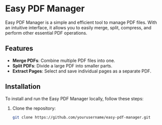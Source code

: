 # Easy PDF Manager

Easy PDF Manager is a simple and efficient tool to manage PDF files. With an intuitive interface, it allows you to easily merge, split, compress, and perform other essential PDF operations.

## Features

- **Merge PDFs**: Combine multiple PDF files into one.
- **Split PDFs**: Divide a large PDF into smaller parts.
- **Extract Pages**: Select and save individual pages as a separate PDF.

## Installation

To install and run the Easy PDF Manager locally, follow these steps:

1. Clone the repository:
   ```bash
   git clone https://github.com/yourusername/easy-pdf-manager.git
